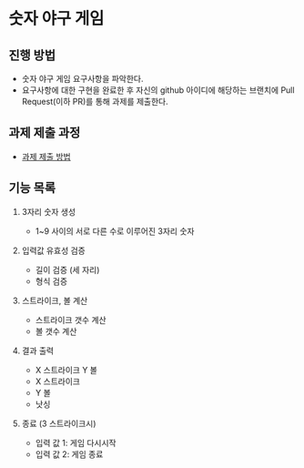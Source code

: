 # 숫자 야구 게임
## 진행 방법
* 숫자 야구 게임 요구사항을 파악한다.
* 요구사항에 대한 구현을 완료한 후 자신의 github 아이디에 해당하는 브랜치에 Pull Request(이하 PR)를 통해 과제를 제출한다.

## 과제 제출 과정
* [과제 제출 방법](https://github.com/next-step/nextstep-docs/tree/master/precourse)

## 기능 목록
1. 3자리 숫자 생성
   * 1~9 사이의 서로 다른 수로 이루어진 3자리 숫자

2. 입력값 유효성 검증
   * 길이 검증 (세 자리)
   * 형식 검증

3. 스트라이크, 볼 계산
   * 스트라이크 갯수 계산
   * 볼 갯수 계산
   
4. 결과 출력
   * X 스트라이크 Y 볼
   * X 스트라이크
   * Y 볼
   * 낫싱

5. 종료 (3 스트라이크시)
   * 입력 값 1: 게임 다시시작
   * 입력 값 2: 게임 종료